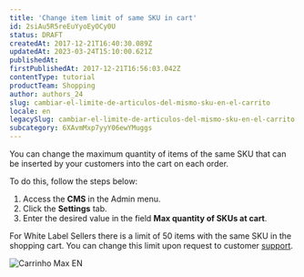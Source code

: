 ```yaml
---
title: 'Change item limit of same SKU in cart'
id: 2siAu5R5reEuYyoEyOCy0U
status: DRAFT
createdAt: 2017-12-21T16:40:30.089Z
updatedAt: 2023-03-24T15:10:00.621Z
publishedAt: 
firstPublishedAt: 2017-12-21T16:56:03.042Z
contentType: tutorial
productTeam: Shopping
author: authors_24
slug: cambiar-el-limite-de-articulos-del-mismo-sku-en-el-carrito
locale: en
legacySlug: cambiar-el-limite-de-articulos-del-mismo-sku-en-el-carrito
subcategory: 6XAvmMxp7yyY06ewYMuggs
---
```


You can change the maximum quantity of items of the same SKU that can be inserted by your customers into the cart on each order.

To do this, follow the steps below:
1. Access the __CMS__ in the Admin menu.
2. Click the __Settings__ tab.
3. Enter the desired value in the field __Max quantity of SKUs at cart__.

For White Label Sellers there is a limit of 50 items with the same SKU in the shopping cart. You can change this limit upon request to customer
 [support](https://help.vtex.com/en/faq/como-funciona-o-suporte-da-vtex--3kACEfni4m8Yxa1vnf2ebe).

![Carrinho Max EN](//images.ctfassets.net/alneenqid6w5/2NKRULRqqck8QmGg8oOSCs/d7b5c44cca5cc1e4ca19abcb80dfd379/Carrinho_Max_EN.png)
